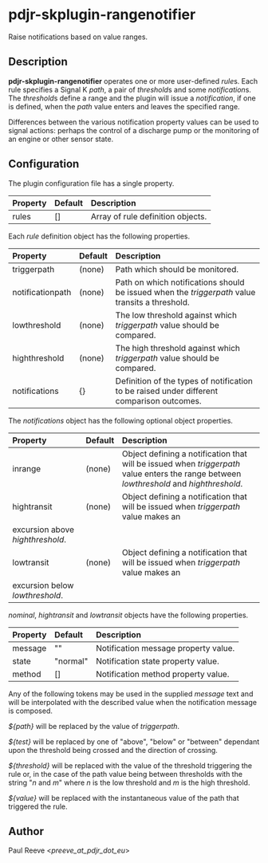# pdjr-skplugin-rangenotifier

Raise notifications based on value ranges.

## Description

**pdjr-skplugin-rangenotifier** operates one or more user-defined
*rule*s.
Each rule specifies a Signal K *path*, a pair of *threshold*s
and some *notification*s.
The *threshold*s define a range and the plugin will issue a
*notification*, if one is defined, when the *path* value enters and
leaves the specified range.

Differences between the various notification property values can be
used to signal actions: perhaps the control of a discharge pump or the
monitoring of an engine or other sensor state.

## Configuration

The plugin configuration file has a single property.

| Property            | Default | Description |
| :------------------ | :------ | :-----------|
| rules               | []      | Array of rule definition objects.

Each *rule* definition object has the following properties.

| Property            | Default | Description |
| :------------------ | :------ | :-----------|
| triggerpath         | (none)  | Path which should be monitored. |
| notificationpath    | (none)  | Path on which notifications should be issued when the *triggerpath* value transits a threshold. |
| lowthreshold        | (none)  | The low threshold against which *triggerpath* value should be compared. |
| highthreshold       | (none)  | The high threshold against which *triggerpath* value should be compared. |
| notifications       | {}      | Definition of the types of notification to be raised under different comparison outcomes. |

The *notifications* object has the following optional object
properties.

| Property            | Default | Description |
| :------------------ | :------ | :-----------|
| inrange             | (none)  | Object defining a notification that will be issued when *triggerpath* value enters the range between *lowthreshold* and *highthreshold*. |
| hightransit         | (none)  | Object defining a notification that will be issued when *triggerpath* value makes an
excursion above *highthreshold*. |
| lowtransit          | (none)  | Object defining a notification that will be issued when *triggerpath* value makes an
excursion below *lowthreshold*. |

*nominal*, *hightransit* and *lowtransit* objects have the following properties.

| Property            | Default  | Description |
| :------------------ | :------- | :-----------|
| message             | ""       | Notification message property value. |
| state               | "normal" | Notification state property value. |
| method              | []       | Notification method property value. |

Any of the following tokens may be used in the supplied *message* text
and will be interpolated with the described value when the notification
message is composed.

_${path}_ will be replaced by the value of *triggerpath*.

_${test}_ will be replaced by one of "above", "below" or "between"
dependant upon the threshold being crossed and the direction of
crossing.

_${threshold}_ will be replaced with the value of the threshold
triggering the rule or, in the case of the path value being between
thresholds with the string "_n_ and _m_" where _n_ is the low threshold
and _m_ is the high threshold.

_${value}_ will be replaced with the instantaneous value of the
path that triggered the rule.

## Author

Paul Reeve <*preeve_at_pdjr_dot_eu*>
